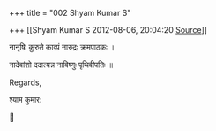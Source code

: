 +++
title = "002 Shyam Kumar S"

+++
[[Shyam Kumar S	2012-08-06, 20:04:20 [Source](https://groups.google.com/g/samskrita/c/bSexRJYyI0c)]]



नानृषिः कुरुते काव्यं नारुद्रः क्रमपाठकः ।

नादेवांशो ददात्यन्न नाविष्णुः पृथिवीपतिः ॥

  

Regards,

श्याम कुमार:



